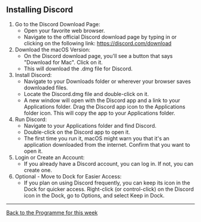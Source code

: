 ## Installing Discord
1. Go to the Discord Download Page:
	* Open your favorite web browser.
	* Navigate to the official Discord download page by typing in or clicking on the following link: https://discord.com/download
2. Download the macOS Version:
	* On the Discord download page, you'll see a button that says "Download for Mac". Click on it.
	* This will download the .dmg file for Discord.
3. Install Discord:
	* Navigate to your Downloads folder or wherever your browser saves downloaded files.
	* Locate the Discord.dmg file and double-click on it.
	* A new window will open with the Discord app and a link to your Applications folder. Drag the Discord app icon to the Applications folder icon. This will copy the app to your Applications folder.
4. Run Discord:
	* Navigate to your Applications folder and find Discord.
	* Double-click on the Discord app to open it.
	* The first time you run it, macOS might warn you that it's an application downloaded from the internet. Confirm that you want to open it.
5. Login or Create an Account:
	* If you already have a Discord account, you can log in. If not, you can create one.
6. Optional - Move to Dock for Easier Access:
	* If you plan on using Discord frequently, you can keep its icon in the Dock for quicker access. Right-click (or control-click) on the Discord icon in the Dock, go to Options, and select Keep in Dock.

---

[Back to the Programme for this week](week_1__programme.md)